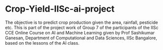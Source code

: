 # Crop-Yield-IISc-ai-project
The objective is to predict crop production given the area, rainfall, pesticide etc. 
This is part of the project work of Group 7 of the participants of the IISc CCE Online Course on AI and Machine Learning given by Prof Sashikumar Ganesan, Department of Computational and Data Sciences, IISc Bangalore, based on the lessons of the AI class.
